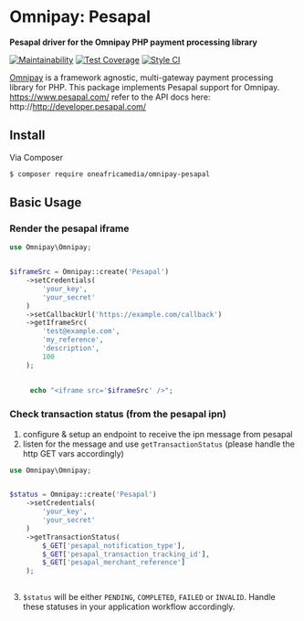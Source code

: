 # Omnipay: Pesapal

**Pesapal driver for the Omnipay PHP payment processing library**

[![Maintainability](https://api.codeclimate.com/v1/badges/0b7329e3c725e30c4344/maintainability)](https://codeclimate.com/github/lucidlogic/omnipay-pesapal/maintainability)
[![Test Coverage](https://api.codeclimate.com/v1/badges/0b7329e3c725e30c4344/test_coverage)](https://codeclimate.com/github/lucidlogic/omnipay-pesapal/test_coverage)
[![Style CI](https://styleci.io/repos/121246094/shield)](https://styleci.io/repos/121246094/shield)

[Omnipay](https://github.com/thephpleague/omnipay) is a framework agnostic, multi-gateway payment
processing library for PHP. This package implements Pesapal support for Omnipay. https://www.pesapal.com/
refer to the API docs here: http://http://developer.pesapal.com/
## Install

Via Composer

``` bash
$ composer require oneafricamedia/omnipay-pesapal
```

## Basic Usage

### Render the pesapal iframe

``` php
use Omnipay\Omnipay;


$iframeSrc = Omnipay::create('Pesapal')
    ->setCredentials(
        'your_key', 
        'your_secret'
    )
    ->setCallbackUrl('https://example.com/callback')
    ->getIframeSrc(
        'test@example.com',
        'my_reference',
        'description',
        100
    );
    
    
     echo "<iframe src='$iframeSrc' />";
```

### Check transaction status (from the pesapal ipn)

1) configure & setup an endpoint to receive the ipn message from pesapal
2) listen for the message and use `getTransactionStatus` (please handle the http GET vars accordingly)

``` php
use Omnipay\Omnipay;


$status = Omnipay::create('Pesapal')
    ->setCredentials(
        'your_key', 
        'your_secret'
    )
    ->getTransactionStatus(
        $_GET['pesapal_notification_type'],
        $_GET['pesapal_transaction_tracking_id'],
        $_GET['pesapal_merchant_reference']
    );
    
```
3) `$status` will be either `PENDING`, `COMPLETED`, `FAILED` or `INVALID`. Handle these statuses in your application workflow accordingly.

